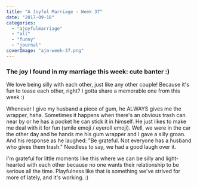 ```yaml
---
title: "A Joyful Marriage - Week 37"
date: "2017-09-18"
categories: 
  - "ajoyfulmarriage"
  - "all"
  - "funny"
  - "journal"
coverImage: "ajm-week-37.png"
---
```


### The joy I found in my marriage this week: cute banter :)

We love being silly with each other, just like any other couple! Because it's fun to tease each other, right? I gotta share a memorable one from this week :)

Whenever I give my husband a piece of gum, he ALWAYS gives me the wrapper, haha. Sometimes it happens when there's an obvious trash can near by or he has a pocket he can stick it in himself. He just likes to make me deal with it for fun (smile emoji / eyeroll emoji). Well, we were in the car the other day and he hands me his gum wrapper and I gave a silly groan. And his response as he laughed: "Be grateful. Not everyone has a husband who gives them trash." Needless to say, we had a good laugh over it.

I'm grateful for little moments like this where we can be silly and light-hearted with each other because no one wants their relationship to be serious all the time. Playfulness like that is something we've strived for more of lately, and it's working. :)
